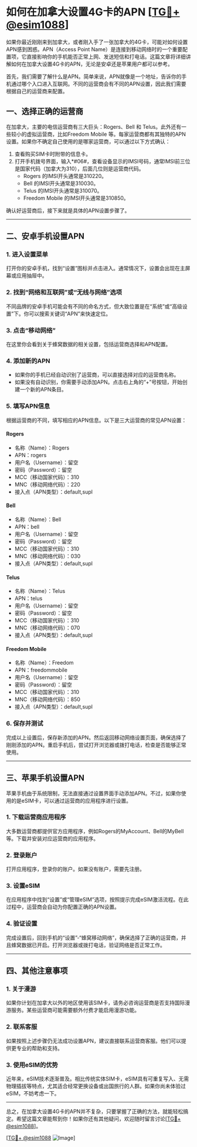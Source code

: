 # 如何在加拿大设置4G卡的APN [[TG💪+ @esim1088](https://t.me/s/esim1088)]

如果你最近刚刚来到加拿大，或者刚入手了一张加拿大的4G卡，可能对如何设置APN感到困惑。APN（Access Point Name）是连接到移动网络时的一个重要配置项，它直接影响你的手机能否正常上网、发送短信和打电话。这篇文章将详细讲解如何在加拿大设置4G卡的APN，无论是安卓还是苹果用户都可以参考。

首先，我们需要了解什么是APN。简单来说，APN就像是一个地址，告诉你的手机通过哪个入口进入互联网。不同的运营商会有不同的APN设置，因此我们需要根据自己的运营商来配置。

## **一、选择正确的运营商**

在加拿大，主要的电信运营商有三大巨头：Rogers、Bell 和 Telus。此外还有一些较小的虚拟运营商，比如Freedom Mobile 等。每家运营商都有其独特的APN设置。如果你不确定自己使用的是哪家运营商，可以通过以下方式确认：

1. 查看购买SIM卡时附带的信息卡。
2. 打开手机拨号界面，输入*#06#，查看设备显示的IMSI号码，通常IMSI前三位是国家代码（加拿大为310），后面几位则是运营商代码。
   - Rogers 的IMSI开头通常是310220。
   - Bell 的IMSI开头通常是310030。
   - Telus 的IMSI开头通常是310070。
   - Freedom Mobile 的IMSI开头通常是310850。

确认好运营商后，接下来就是具体的APN设置步骤了。

---

## **二、安卓手机设置APN**

### **1. 进入设置菜单**

打开你的安卓手机，找到“设置”图标并点击进入。通常情况下，设置会出现在主屏幕或应用抽屉中。

### **2. 找到“网络和互联网”或“无线与网络”选项**

不同品牌的安卓手机可能会有不同的命名方式，但大致位置是在“系统”或“高级设置”下。你可以搜索关键词“APN”来快速定位。

### **3. 点击“移动网络”**

在这里你会看到关于蜂窝数据的相关设置，包括运营商选择和APN配置。

### **4. 添加新的APN**

- 如果你的手机已经自动识别了运营商，可以直接选择对应的运营商名称。
- 如果没有自动识别，你需要手动添加APN。点击右上角的“+”号按钮，开始创建一个新的APN条目。

### **5. 填写APN信息**

根据运营商的不同，填写相应的APN信息。以下是三大运营商的常见APN设置：

#### **Rogers**
- 名称（Name）：Rogers
- APN：rogers
- 用户名（Username）：留空
- 密码（Password）：留空
- MCC（移动国家代码）：310
- MNC（移动网络代码）：220
- 接入点（APN类型）：default,supl

#### **Bell**
- 名称（Name）：Bell
- APN：bell
- 用户名（Username）：留空
- 密码（Password）：留空
- MCC（移动国家代码）：310
- MNC（移动网络代码）：030
- 接入点（APN类型）：default,supl

#### **Telus**
- 名称（Name）：Telus
- APN：telus
- 用户名（Username）：留空
- 密码（Password）：留空
- MCC（移动国家代码）：310
- MNC（移动网络代码）：070
- 接入点（APN类型）：default,supl

#### **Freedom Mobile**
- 名称（Name）：Freedom
- APN：freedommobile
- 用户名（Username）：留空
- 密码（Password）：留空
- MCC（移动国家代码）：310
- MNC（移动网络代码）：850
- 接入点（APN类型）：default,supl

### **6. 保存并测试**

完成以上设置后，保存新添加的APN。然后返回移动网络设置页面，确保选择了刚刚添加的APN。重启手机后，尝试打开浏览器或拨打电话，检查是否能够正常使用。

---

## **三、苹果手机设置APN**

苹果手机由于系统限制，无法直接通过设置界面手动添加APN。不过，如果你使用的是eSIM卡，可以通过运营商的应用程序进行设置。

### **1. 下载运营商应用程序**

大多数运营商都提供官方应用程序，例如Rogers的MyAccount、Bell的MyBell等。下载并安装对应运营商的应用程序。

### **2. 登录账户**

打开应用程序，登录你的账户。如果没有账户，需要先注册。

### **3. 设置eSIM**

在应用程序中找到“设置”或“管理eSIM”选项，按照提示完成eSIM激活流程。在此过程中，运营商会自动为你配置正确的APN设置。

### **4. 验证设置**

完成设置后，回到手机的“设置”-“蜂窝移动网络”，确保选择了正确的运营商，并且蜂窝数据已开启。打开浏览器或拨打电话，验证网络是否正常工作。

---

## **四、其他注意事项**

### **1. 关于漫游**

如果你计划在加拿大以外的地区使用该SIM卡，请务必咨询运营商是否支持国际漫游服务。某些运营商可能需要额外付费才能启用漫游功能。

### **2. 联系客服**

如果按照上述步骤仍无法成功设置APN，建议直接联系运营商客服。他们可以提供更专业的帮助和支持。

### **3. 使用eSIM的优势**

近年来，eSIM技术逐渐普及。相比传统实体SIM卡，eSIM具有可重复写入、无需物理插拔等特点，尤其适合经常更换设备或出国旅行的人群。如果你尚未体验过eSIM，不妨考虑一下。

---

总之，在加拿大设置4G卡的APN并不复杂，只要掌握了正确的方法，就能轻松搞定。希望这篇文章能帮到你！如果你还有其他疑问，欢迎随时留言讨论[[TG💪+ @esim1088](https://t.me/s/esim1088)]。

[[TG💪+ @esim1088](https://t.me/s/esim1088) ![Image](https://i.postimg.cc/4NQfJmqS/Snipaste-2025-05-13-00-14-12.png)]